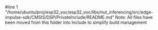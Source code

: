 #line 1 "/home/ubuntu/proj/esp32_voc/esp32_voc/libs/nut_inferencing/src/edge-impulse-sdk/CMSIS/DSP/PrivateInclude/README.md"
Note: All files have been moved from this folder into Include to simplify build management
